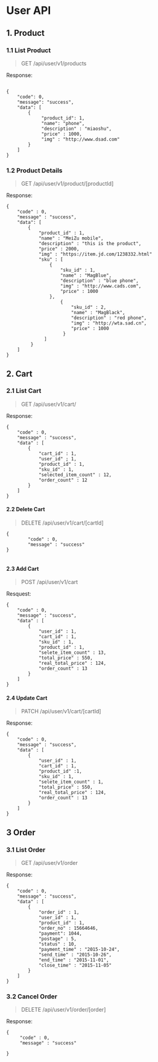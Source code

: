 # User API
## 1. Product
### 1.1 List Product

> GET /api/user/v1/products

Response:
```

{
    "code": 0,
    "message": "success",
    "data": [
        {
             "product_id": 1,
             "name": "phone",
             "description" : "miaoshu",
             "price" : 1000,
             "img" : "http://www.dsad.com"
        }
    ]
}

```

### 1.2 Product Details

> GET /api/user/v1/product/[productId]

Response:
```
{
    "code" : 0,
    "message" : "success",
    "data": [
        {
            "product_id" : 1,
            "name" : "MeiZu mobile",
            "description" : "this is the product",
            "price" : 2000,
            "img" : "https://item.jd.com/1238332.html"
            "sku" : [
                {
                    "sku_id" : 1,
                    "name" : "MagBlue",
                    "description" : "blue phone",
                    "img" : "http://www.cads.com",
                    "price" : 1000 
                },
                    {
                        "sku_id" : 2,
                        "name" : "MagBlack",
                        "description" : "red phone",
                        "img" : "http://wta.sad.cn",
                        "price" : 1000  
                     }
              ]
         } 
    ]
}
```

## 2. Cart

### 2.1 List Cart

> GET /api/user/v1/cart/

Response:
```
{
    "code" : 0,
    "message" : "success",
    "data" : [
        {
            "cart_id" : 1,
            "user_id" ; 1,
            "product_id" : 1,
            "sku_id" : 1,
            "selected_item_count" : 12,
            "order_count" : 12
        }    
    ]
}

```

#### 2.2 Delete Cart

> DELETE /api/user/v1/cart/[cartId]

```
{
        "code" : 0,
        "message" : "success"
}
         

```

#### 2.3 Add Cart

> POST /api/user/v1/cart

Resquest:
```
{
    "code" : 0,
    "message" : "success",
    "data" : [
        {
            "user_id" : 1,
            "cart_id" : 1,
            "sku_id" : 1,
            "product_id" : 1,
            "selete_item_count" : 13,
            "total_price" : 550,
            "real_total_price" : 124,
            "order_count" : 13
        }
    ]
}

```

#### 2.4 Update Cart

> PATCH /api/user/v1/cart/[cartId]

Response:
```
{
    "code" : 0,
    "message" : "success",
    "data" : [
        {
            "user_id" : 1,
            "cart_id" : 1,
            "product_id" :1,
            "sku_id" : 1,
            "selete_item_count" : 1,
            "total_price" : 550,
            "real_total_price" : 124,
            "order_count" : 13
        } 
    ]
}

```




## 3 Order
### 3.1 List Order

> GET /api/user/v1/order

Response:
```
{
    "code" : 0,
    "message" : "success",
    "data" : [
        {
            "order_id" : 1,
            "user_id" : 1,
            "product_id" : 1,
            "order_no" : 15664646,
            "payment": 1044,
            "postage" : 5,
            "status" : 10,
            "payment_time" : "2015-10-24",
            "send_time" : "2015-10-26",
            "end_time" : "2015-11-01",
            "close_time" : "2015-11-05"
        }
    ]
}

```



### 3.2 Cancel Order

> DELETE /api/user/v1/order/[order]

Response: 
```  
{
     "code" : 0,
     "message" : "success"    
    
}


```


